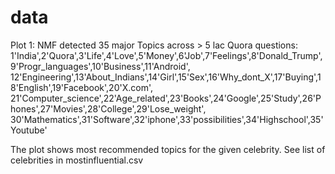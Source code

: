 # data

Plot 1:
NMF detected 35 major Topics across > 5 lac Quora questions:
 1'India',2'Quora',3'Life',4'Love',5'Money',6'Job',7'Feelings',8'Donald_Trump',9'Progr_languages',10'Business',11'Android', 12'Engineering',13'About_Indians',14'Girl',15'Sex',16'Why_dont_X',17'Buying',18'English',19'Facebook',20'X.com', 21'Computer_science',22'Age_related',23'Books',24'Google',25'Study',26'Phones',27'Movies',28'College',29'Lose_weight',
30'Mathematics',31'Software',32'iphone',33'possibilities',34'Highschool',35'Youtube'

The plot shows most recommended topics for the given celebrity.
See list of celebrities in mostinfluential.csv
